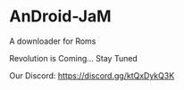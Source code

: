 # AnDroid-JaM
A downloader for Roms

Revolution is Coming... Stay Tuned

Our Discord:
https://discord.gg/ktQxDykQ3K
